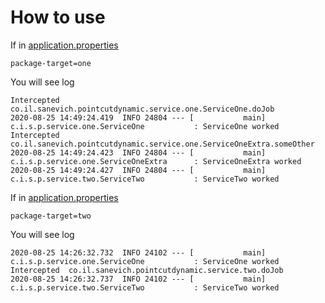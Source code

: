 # How to use
If in [application.properties](src/main/resources/application.properties)

`package-target=one`

You will see log
```
Intercepted  co.il.sanevich.pointcutdynamic.service.one.ServiceOne.doJob
2020-08-25 14:49:24.419  INFO 24804 --- [           main] c.i.s.p.service.one.ServiceOne           : ServiceOne worked
Intercepted  co.il.sanevich.pointcutdynamic.service.one.ServiceOneExtra.someOther
2020-08-25 14:49:24.423  INFO 24804 --- [           main] c.i.s.p.service.one.ServiceOneExtra      : ServiceOneExtra worked
2020-08-25 14:49:24.427  INFO 24804 --- [           main] c.i.s.p.service.two.ServiceTwo           : ServiceTwo worked
```

If in [application.properties](src/main/resources/application.properties)

`package-target=two`

You will see log
```
2020-08-25 14:26:32.732  INFO 24102 --- [           main] c.i.s.p.service.one.ServiceOne           : ServiceOne worked
Intercepted  co.il.sanevich.pointcutdynamic.service.two.doJob
2020-08-25 14:26:32.737  INFO 24102 --- [           main] c.i.s.p.service.two.ServiceTwo           : ServiceTwo worked
```
